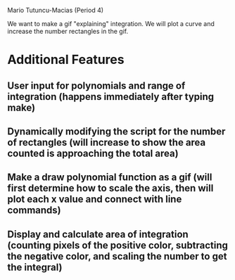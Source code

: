 Mario Tutuncu-Macias (Period 4)

We want to make a gif "explaining" integration. We will plot a curve and increase the number rectangles in the gif.

# Additional Features

## User input for polynomials and range of integration (happens immediately after typing make)

## Dynamically modifying the script for the number of rectangles (will increase to show the area counted is approaching the total area)

## Make a draw polynomial function as a gif (will first determine how to scale the axis, then will plot each x value and connect with line commands)

## Display and calculate area of integration (counting pixels of the positive color, subtracting the negative color, and scaling the number to get the integral)

